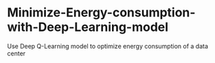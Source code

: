 # Minimize-Energy-consumption-with-Deep-Learning-model
Use Deep Q-Learning model to optimize energy consumption of a data center
